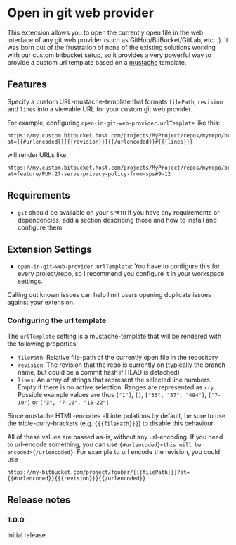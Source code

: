 # Open in git web provider

This extension allows you to open the currently open file in the web interface of any git web provider (such as GitHub/BitBucket/GitLab, etc...). It was born out of the frustration of none of the existing solutions working with our custom bitbucket setup, so it provides a very powerful way to provide a custom url template based on a [mustache](https://mustache.github.io/mustache.5.html) template.

## Features

Specify a custom URL-mustache-template that formats `filePath`, `revision` and `lines` into a viewable URL for your custom git web provider.

For example, configuring `open-in-git-web-provider.urlTemplate` like this:

```
https://my.custom.bitbucket.host.com/projects/MyProject/repos/myrepo/browse/{{{filePath}}}?at={{#urlencoded}}{{{revision}}}{{/urlencoded}}#{{{lines}}}
```

will render URLs like:

```
https://my.custom.bitbucket.host.com/projects/MyProject/repos/myrepo/browse/package.json?at=feature/PUM-27-serve-privacy-policy-from-sps#9-12
```

## Requirements

- `git` should be available on your `$PATH`
  If you have any requirements or dependencies, add a section describing those and how to install and configure them.

## Extension Settings

- `open-in-git-web-provider.urlTemplate`: You have to configure this for every project/repo, so I recommend you configure it in your workspace settings.

Calling out known issues can help limit users opening duplicate issues against your extension.

### Configuring the url template

The `urlTemplate` setting is a mustache-template that will be rendered with the following properties:

- `filePath`: Relative file-path of the currently open file in the repository
- `revision`: The revision that the repo is currently on (typically the branch name, but could be a commit hash if HEAD is detached)
- `lines`: An array of strings that represent the selected line numbers. Empty if there is no active selection. Ranges are represented as `x-y`. Possible example values are thus `["1"]`, `[]`, `["33", "57", "494"]`, `["7-10"]` or `["3", "7-10", "15-22"]`

Since mustache HTML-encodes all interpolations by default, be sure to use the triple-curly-brackets (e.g. `{{{filePath}}}`) to disable this behaviour.

All of these values are passed as-is, without any url-encoding. If you need to url-encode something, you can use `{#urlencoded}<this will be encoded>{/urlencoded}`. For example to url encode the revision, you could use

```
https://my-bitbucket.com/project/foobar/{{{filePath}}}?at={{#urlencoded}}{{{revision}}}{{/urlencoded}}
```

## Release notes

### 1.0.0

Initial release.
